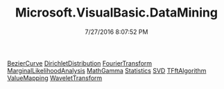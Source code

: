 ﻿---
title: Microsoft.VisualBasic.DataMining
date: 7/27/2016 8:07:52 PM
---

[BezierCurve](T-Microsoft.VisualBasic.DataMining.BezierCurve.html)
[DirichletDistribution](T-Microsoft.VisualBasic.DataMining.DirichletDistribution.html)
[FourierTransform](T-Microsoft.VisualBasic.DataMining.FourierTransform.html)
[MarginalLikelihoodAnalysis](T-Microsoft.VisualBasic.DataMining.MarginalLikelihoodAnalysis.html)
[MathGamma](T-Microsoft.VisualBasic.DataMining.MathGamma.html)
[Statistics](T-Microsoft.VisualBasic.DataMining.Statistics.html)
[SVD](T-Microsoft.VisualBasic.DataMining.SVD.html)
[TFftAlgorithm](T-Microsoft.VisualBasic.DataMining.TFftAlgorithm.html)
[ValueMapping](T-Microsoft.VisualBasic.DataMining.ValueMapping.html)
[WaveletTransform](T-Microsoft.VisualBasic.DataMining.WaveletTransform.html)
